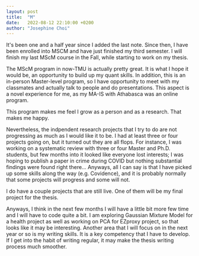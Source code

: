 ```yaml
---
layout: post
title:  "M"
date:   2022-08-12 22:10:00 +0200
author: "Josephine Choi"
---
```

It's been one and a half year since I added the last note. Since then, I have been enrolled into MSCM and have just finished my third semester. I will finish my last MScM course in the Fall, while starting to work on my thesis.

The MScM program in now-TMU is actually pretty great. It is what I hope it would be, an opportunity to build up my quant skills. In addition, this is an in-person Master-level program, so I have opportunity to meet with my classmates and actually talk to people and do presentations. This aspect is a novel experience for me, as my MA-IS with Athabasca was an online program.

This program makes me feel I grow as a person and as a research. That makes me happy.

Nevertheless, the indpendent research projects that I try to do are not progressing as much as I would like it to be. I had at least three or four projects going on, but it turned out they are all flops. For instance, I was working on a systematic review with three or four Master and Ph.D. students, but few months into it looked like everyone lost interests; I was hoping to publish a paper in crime during COVID but nothing substantial findings were found right there... Anyways, all I can say is that I have picked up some skills along the way (e.g. Covidence), and it is probably normally that some projects will progress and some will not.

I do have a couple projects that are still live. One of them will be my final project for the thesis.

Anyways, I think in the next few months I will have a little bit more few time and I will have to code quite a bit. I am exploring Gaussian Mixture Model for a health project as well as working on PCA for EZproxy project, so that looks like it may be interesting. Another area that I will focus on in the next year or so is my writing skills. It is a key competency that I have to develop. If I get into the habit of writing regular, it may make the thesis writing process much smoother.
